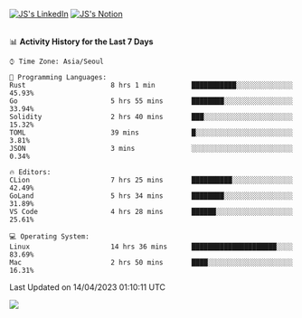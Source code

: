 
[![JS's LinkedIn](https://img.shields.io/badge/LinkedIn-blue?style=for-the-badge&logo=linkedin)](https://www.linkedin.com/in/jaeseung-lee-5a2a32139/) 
[![JS's Notion](https://img.shields.io/badge/Notion-black?style=for-the-badge&logo=notion)](https://bit.ly/ljswiki1) <br><br>
<!-- ![JS's GitHub stats](https://github-readme-stats-lemon-five.vercel.app/api?username=tkxkd0159&hide=contribs,prs,stars,issues&show_icons=true&theme=react&include_all_commits=true)   -->
<!-- ![Top Langs](https://github-readme-stats-lemon-five.vercel.app/api/top-langs/?username=tkxkd0159&layout=compact&hide=jupyter%20notebook,scss,html,css&langs_count=10)  -->


<!--START_SECTION:waka-->
📊 **Activity History for the Last 7 Days** 

```text
⌚︎ Time Zone: Asia/Seoul

💬 Programming Languages: 
Rust                     8 hrs 1 min         ███████████░░░░░░░░░░░░░░   45.93% 
Go                       5 hrs 55 mins       ████████░░░░░░░░░░░░░░░░░   33.94% 
Solidity                 2 hrs 40 mins       ███░░░░░░░░░░░░░░░░░░░░░░   15.32% 
TOML                     39 mins             █░░░░░░░░░░░░░░░░░░░░░░░░   3.81% 
JSON                     3 mins              ░░░░░░░░░░░░░░░░░░░░░░░░░   0.34%

🔥 Editors: 
CLion                    7 hrs 25 mins       ██████████░░░░░░░░░░░░░░░   42.49% 
GoLand                   5 hrs 34 mins       ████████░░░░░░░░░░░░░░░░░   31.89% 
VS Code                  4 hrs 28 mins       ██████░░░░░░░░░░░░░░░░░░░   25.61%

💻 Operating System: 
Linux                    14 hrs 36 mins      █████████████████████░░░░   83.69% 
Mac                      2 hrs 50 mins       ████░░░░░░░░░░░░░░░░░░░░░   16.31%

```


 Last Updated on 14/04/2023 01:10:11 UTC
<!--END_SECTION:waka-->

<a href="https://github.com/tkxkd0159/dsalgo">
  <img align="center" src="https://github-readme-stats-lemon-five.vercel.app/api/pin/?username=tkxkd0159&repo=dsalgo&theme=react" />
</a>


<!---
- 🔭 I’m currently working on ...
- 🌱 I’m currently learning blockchain and distributed network
- 👯 I’m looking to collaborate on ...
- 🤔 I’m looking for help with ...
- 💬 Ask me about ...
- 📫 How to reach me: ...
- 😄 Pronouns: ...
- ⚡ Fun fact: ...
-->
